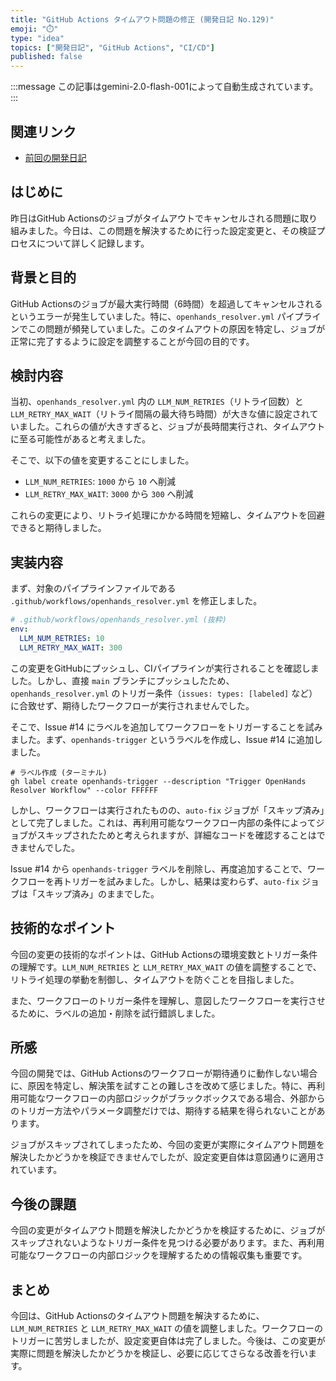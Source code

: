```yaml
---
title: "GitHub Actions タイムアウト問題の修正 (開発日記 No.129)"
emoji: "⏱️"
type: "idea"
topics: ["開発日記", "GitHub Actions", "CI/CD"]
published: false
---
```


:::message
この記事はgemini-2.0-flash-001によって自動生成されています。
:::

## 関連リンク

- [前回の開発日記](https://zenn.dev/centervil/articles/2025-07-11_128-development)

## はじめに

昨日はGitHub Actionsのジョブがタイムアウトでキャンセルされる問題に取り組みました。今日は、この問題を解決するために行った設定変更と、その検証プロセスについて詳しく記録します。

## 背景と目的

GitHub Actionsのジョブが最大実行時間（6時間）を超過してキャンセルされるというエラーが発生していました。特に、`openhands_resolver.yml` パイプラインでこの問題が頻発していました。このタイムアウトの原因を特定し、ジョブが正常に完了するように設定を調整することが今回の目的です。

## 検討内容

当初、`openhands_resolver.yml` 内の `LLM_NUM_RETRIES`（リトライ回数）と `LLM_RETRY_MAX_WAIT`（リトライ間隔の最大待ち時間）が大きな値に設定されていました。これらの値が大きすぎると、ジョブが長時間実行され、タイムアウトに至る可能性があると考えました。

そこで、以下の値を変更することにしました。

- `LLM_NUM_RETRIES`: `1000` から `10` へ削減
- `LLM_RETRY_MAX_WAIT`: `3000` から `300` へ削減

これらの変更により、リトライ処理にかかる時間を短縮し、タイムアウトを回避できると期待しました。

## 実装内容

まず、対象のパイプラインファイルである `.github/workflows/openhands_resolver.yml` を修正しました。

```yaml
# .github/workflows/openhands_resolver.yml (抜粋)
env:
  LLM_NUM_RETRIES: 10
  LLM_RETRY_MAX_WAIT: 300
```

この変更をGitHubにプッシュし、CIパイプラインが実行されることを確認しました。しかし、直接 `main` ブランチにプッシュしたため、`openhands_resolver.yml` のトリガー条件（`issues: types: [labeled]` など）に合致せず、期待したワークフローが実行されませんでした。

そこで、Issue #14 にラベルを追加してワークフローをトリガーすることを試みました。まず、`openhands-trigger` というラベルを作成し、Issue #14 に追加しました。

```
# ラベル作成 (ターミナル)
gh label create openhands-trigger --description "Trigger OpenHands Resolver Workflow" --color FFFFFF
```

しかし、ワークフローは実行されたものの、`auto-fix` ジョブが「スキップ済み」として完了しました。これは、再利用可能なワークフロー内部の条件によってジョブがスキップされたためと考えられますが、詳細なコードを確認することはできませんでした。

Issue #14 から `openhands-trigger` ラベルを削除し、再度追加することで、ワークフローを再トリガーを試みました。しかし、結果は変わらず、`auto-fix` ジョブは「スキップ済み」のままでした。

## 技術的なポイント

今回の変更の技術的なポイントは、GitHub Actionsの環境変数とトリガー条件の理解です。`LLM_NUM_RETRIES` と `LLM_RETRY_MAX_WAIT` の値を調整することで、リトライ処理の挙動を制御し、タイムアウトを防ぐことを目指しました。

また、ワークフローのトリガー条件を理解し、意図したワークフローを実行させるために、ラベルの追加・削除を試行錯誤しました。

## 所感

今回の開発では、GitHub Actionsのワークフローが期待通りに動作しない場合に、原因を特定し、解決策を試すことの難しさを改めて感じました。特に、再利用可能なワークフローの内部ロジックがブラックボックスである場合、外部からのトリガー方法やパラメータ調整だけでは、期待する結果を得られないことがあります。

ジョブがスキップされてしまったため、今回の変更が実際にタイムアウト問題を解決したかどうかを検証できませんでしたが、設定変更自体は意図通りに適用されています。

## 今後の課題

今回の変更がタイムアウト問題を解決したかどうかを検証するために、ジョブがスキップされないようなトリガー条件を見つける必要があります。また、再利用可能なワークフローの内部ロジックを理解するための情報収集も重要です。

## まとめ

今回は、GitHub Actionsのタイムアウト問題を解決するために、`LLM_NUM_RETRIES` と `LLM_RETRY_MAX_WAIT` の値を調整しました。ワークフローのトリガーに苦労しましたが、設定変更自体は完了しました。今後は、この変更が実際に問題を解決したかどうかを検証し、必要に応じてさらなる改善を行います。